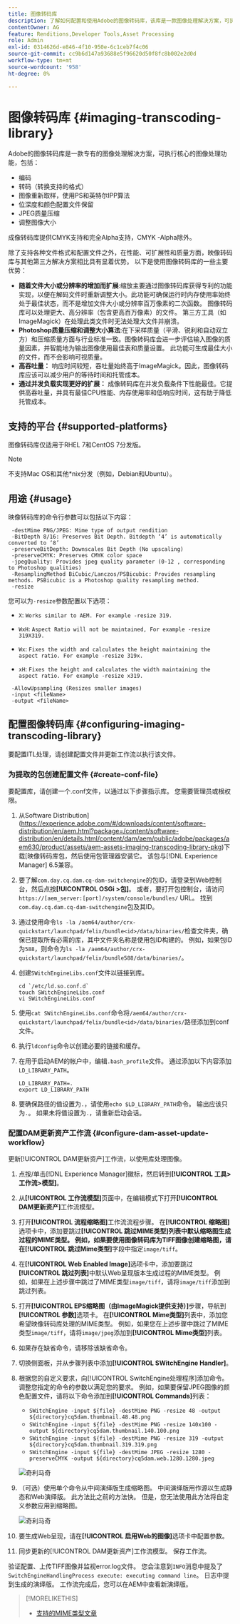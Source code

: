 ```yaml
---
title: 图像转码库
description: 了解如何配置和使用Adobe的图像转码库，该库是一款图像处理解决方案，可执行核心的图像处理功能，包括编码、转码、图像重新采样和图像大小调整。
contentOwner: AG
feature: Renditions,Developer Tools,Asset Processing
role: Admin
exl-id: 0314626d-e846-4f10-950e-6c1ceb7f4c06
source-git-commit: cc9b6d147a93688e5f96620d50f8fc8b002e2d0d
workflow-type: tm+mt
source-wordcount: '958'
ht-degree: 0%

---
```


# 图像转码库 {#imaging-transcoding-library}

Adobe的图像转码库是一款专有的图像处理解决方案，可执行核心的图像处理功能，包括：

* 编码
* 转码（转换支持的格式）
* 图像重新取样，使用PS和英特尔IPP算法
* 位深度和颜色配置文件保留
* JPEG质量压缩
* 调整图像大小

成像转码库提供CMYK支持和完全Alpha支持，CMYK -Alpha除外。

除了支持各种文件格式和配置文件之外，在性能、可扩展性和质量方面，映像转码库与其他第三方解决方案相比具有显着优势。 以下是使用图像转码库的一些主要优势：

* **随着文件大小或分辨率的增加而扩展**:缩放主要通过图像转码库获得专利的功能实现，以便在解码文件时重新调整大小。此功能可确保运行时内存使用率始终处于最佳状态，而不是增加文件大小或分辨率百万像素的二次函数。 图像转码库可以处理更大、高分辨率（包含更高百万像素）的文件。 第三方工具（如ImageMagick）在处理此类文件时无法处理大文件并崩溃。
* **Photoshop质量压缩和调整大小算法**:在下采样质量（平滑、锐利和自动双立方）和压缩质量方面与行业标准一致。图像转码库会进一步评估输入图像的质量因素，并智能地为输出图像使用最佳表和质量设置。 此功能可生成最佳大小的文件，而不会影响可视质量。
* **高吞吐量：** 响应时间较短，吞吐量始终高于ImageMagick。因此，图像转码库应该可以减少用户的等待时间和托管成本。
* **通过并发负载实现更好的扩展：** 成像转码库在并发负载条件下性能最佳。它提供高吞吐量，并具有最佳CPU性能、内存使用率和低响应时间，这有助于降低托管成本。

## 支持的平台 {#supported-platforms}

图像转码库仅适用于RHEL 7和CentOS 7分发版。

>[!NOTE]
>
>不支持Mac OS和其他*nix分发（例如，Debian和Ubuntu）。

## 用途 {#usage}

映像转码库的命令行参数可以包括以下内容：

```shell
 -destMime PNG/JPEG: Mime type of output rendition
 -BitDepth 8/16: Preserves Bit Depth. Bitdepth ‘4’ is automatically converted to ‘8’
 -preserveBitDepth: Downscales Bit Depth (No upscaling)
 -preserveCMYK: Preserves CMYK color space
 -jpegQuality: Provides jpeg quality parameter (0-12 , corresponding to Photoshop qualities)
 -ResamplingMethod BiCubic/Lanczos/PSBicubic: Provides resampling methods. PSBicubic is a Photoshop quality resampling method.
 -resize
```

您可以为`-resize`参数配置以下选项：

* `X`: `Works similar to AEM. For example -resize 319.`

* `WxH`:  `Aspect Ratio will not be maintained, For example -resize 319X319.`

* `Wx`:  `Fixes the width and calculates the height maintaining the aspect ratio. For example -resize 319x.`

* `xH`:  `Fixes the height and calculates the width maintaining the aspect ratio. For example -resize x319.`

```shell
 -AllowUpsampling (Resizes smaller images)
 -input <fileName>
 -output <fileName>
```

## 配置图像转码库 {#configuring-imaging-transcoding-library}

要配置ITL处理，请创建配置文件并更新工作流以执行该文件。

### 为提取的包创建配置文件 {#create-conf-file}

要配置库，请创建一个.conf文件，以通过以下步骤指示库。 您需要管理员或根权限。

1. 从Software Distribution](https://experience.adobe.com/#/downloads/content/software-distribution/en/aem.html?package=/content/software-distribution/en/details.html/content/dam/aem/public/adobe/packages/aem630/product/assets/aem-assets-imaging-transcoding-library-pkg)下载[映像转码库包，然后使用包管理器安装它。 该包与[!DNL Experience Manager] 6.5兼容。

1. 要了解`com.day.cq.dam.cq-dam-switchengine`的包ID，请登录到Web控制台，然后点按&#x200B;**[!UICONTROL OSGi >包]**。 或者，要打开包控制台，请访问`https://[aem_server:[port]/system/console/bundles/` URL。 找到`com.day.cq.dam.cq-dam-switchengine`包及其ID。

1. 通过使用命令`ls -la /aem64/author/crx-quickstart/launchpad/felix/bundle<id>/data/binaries/`检查文件夹，确保已提取所有必需的库，其中文件夹名称是使用包ID构建的。 例如，如果包ID为`588`，则命令为`ls -la /aem64/author/crx-quickstart/launchpad/felix/bundle588/data/binaries/`。

1. 创建`SWitchEngineLibs.conf`文件以链接到库。

   ```shell
   cd `/etc/ld.so.conf.d`
   touch SWitchEngineLibs.conf
   vi SWitchEngineLibs.conf
   ```

1. 使用`cat SWitchEngineLibs.conf`命令将`/aem64/author/crx-quickstart/launchpad/felix/bundle<id>/data/binaries/`路径添加到conf文件。

1. 执行`ldconfig`命令以创建必要的链接和缓存。

1. 在用于启动AEM的帐户中，编辑`.bash_profile`文件。 通过添加以下内容添加`LD_LIBRARY_PATH`。

   ```shell
   LD_LIBRARY_PATH=.
   export LD_LIBRARY_PATH
   ```

1. 要确保路径的值设置为`.`，请使用`echo $LD_LIBRARY_PATH`命令。 输出应该只为`.`。 如果未将值设置为`.`，请重新启动会话。

### 配置DAM更新资产工作流 {#configure-dam-asset-update-workflow}

更新[!UICONTROL DAM更新资产]工作流，以使用库处理图像。

1. 点按/单击[!DNL Experience Manager]徽标，然后转到&#x200B;**[!UICONTROL 工具>工作流>模型]**。

1. 从&#x200B;**[!UICONTROL 工作流模型]**&#x200B;页面中，在编辑模式下打开&#x200B;**[!UICONTROL DAM更新资产]**&#x200B;工作流模型。

1. 打开&#x200B;**[!UICONTROL 流程缩略图]**&#x200B;工作流流程步骤。 在&#x200B;**[!UICONTROL 缩略图]**&#x200B;选项卡中，添加要跳过&#x200B;**[!UICONTROL 跳过MIME类型]**列表中默认缩略图生成过程的MIME类型。
例如，如果要使用图像转码库为TIFF图像创建缩略图，请在**[!UICONTROL 跳过Mime类型]**&#x200B;字段中指定`image/tiff`。

1. 在&#x200B;**[!UICONTROL Web Enabled Image]**&#x200B;选项卡中，添加要跳过&#x200B;**[!UICONTROL 跳过列表]**&#x200B;中默认Web呈现版本生成过程的MIME类型。 例如，如果在上述步骤中跳过了MIME类型`image/tiff`，请将`image/tiff`添加到跳过列表。

1. 打开&#x200B;**[!UICONTROL EPS缩略图（由ImageMagick提供支持）]**&#x200B;步骤，导航到&#x200B;**[!UICONTROL 参数]**&#x200B;选项卡。 在&#x200B;**[!UICONTROL Mime类型]**&#x200B;列表中，添加您希望映像转码库处理的MIME类型。 例如，如果您在上述步骤中跳过了MIME类型`image/tiff`，请将`image/jpeg`添加到&#x200B;**[!UICONTROL Mime类型]**&#x200B;列表。

1. 如果存在缺省命令，请移除该缺省命令。

1. 切换侧面板，并从步骤列表中添加&#x200B;**[!UICONTROL SWitchEngine Handler]**。

1. 根据您的自定义要求，向[!UICONTROL SwitchEngine处理程序]添加命令。 调整您指定的命令的参数以满足您的要求。 例如，如果要保留JPEG图像的颜色配置文件，请将以下命令添加到&#x200B;**[!UICONTROL Commands]**&#x200B;列表：

   * `SWitchEngine -input ${file} -destMime PNG -resize 48 -output ${directory}cq5dam.thumbnail.48.48.png`
   * `SWitchEngine -input ${file} -destMime PNG -resize 140x100 -output ${directory}cq5dam.thumbnail.140.100.png`
   * `SWitchEngine -input ${file} -destMime PNG -resize 319 -output ${directory}cq5dam.thumbnail.319.319.png`
   * `SWitchEngine -input ${file} -destMime JPEG -resize 1280 -preserveCMYK -output ${directory}cq5dam.web.1280.1280.jpeg`

   ![奇利马奇](assets/chlimage_1-199.png)

1. （可选）使用单个命令从中间演绎版生成缩略图。 中间演绎版用作源以生成静态和Web演绎版。 此方法比之前的方法快。 但是，您无法使用此方法将自定义参数应用到缩略图。

   ![奇利马奇](assets/chlimage_1-200.png)

1. 要生成Web呈现，请在&#x200B;**[!UICONTROL 启用Web的图像]**&#x200B;选项卡中配置参数。

1. 同步更新的[!UICONTROL DAM更新资产]工作流模型。 保存工作流。

验证配置、上传TIFF图像并监视error.log文件。 您会注意到`INFO`消息中提及了`SwitchEngineHandlingProcess execute: executing command line`。 日志中提到生成的演绎版。 工作流完成后，您可以在AEM中查看新演绎版。

>[!MORELIKETHIS]
>
>* [支持的MIME类型文章](assets-formats.md#supported-image-transcoding-library)

